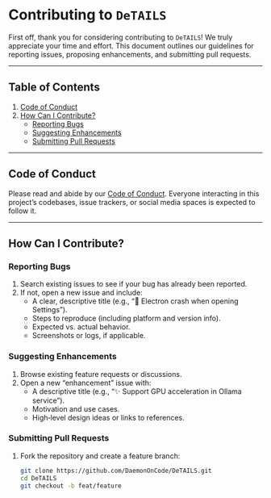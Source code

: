 # Contributing to `DeTAILS`

First off, thank you for considering contributing to `DeTAILS`! We truly appreciate your time and effort. This document outlines our guidelines for reporting issues, proposing enhancements, and submitting pull requests.

---

## Table of Contents

1. [Code of Conduct](#code-of-conduct)
2. [How Can I Contribute?](#how-can-i-contribute)
   - [Reporting Bugs](#reporting-bugs)
   - [Suggesting Enhancements](#suggesting-enhancements)
   - [Submitting Pull Requests](#submitting-pull-requests)

---

## Code of Conduct

Please read and abide by our [Code of Conduct](CODE_OF_CONDUCT.md). Everyone interacting in this project’s codebases, issue trackers, or social media spaces is expected to follow it.

---

## How Can I Contribute?

### Reporting Bugs

1. Search existing issues to see if your bug has already been reported.
2. If not, open a new issue and include:
   - A clear, descriptive title (e.g., “🛑 Electron crash when opening Settings”).
   - Steps to reproduce (including platform and version info).
   - Expected vs. actual behavior.
   - Screenshots or logs, if applicable.

### Suggesting Enhancements

1. Browse existing feature requests or discussions.
2. Open a new “enhancement” issue with:
   - A descriptive title (e.g., “✨ Support GPU acceleration in Ollama service”).
   - Motivation and use cases.
   - High‑level design ideas or links to references.

### Submitting Pull Requests

1. Fork the repository and create a feature branch:
   ```bash
   git clone https://github.com/DaemonOnCode/DeTAILS.git
   cd DeTAILS
   git checkout -b feat/feature
   ```
